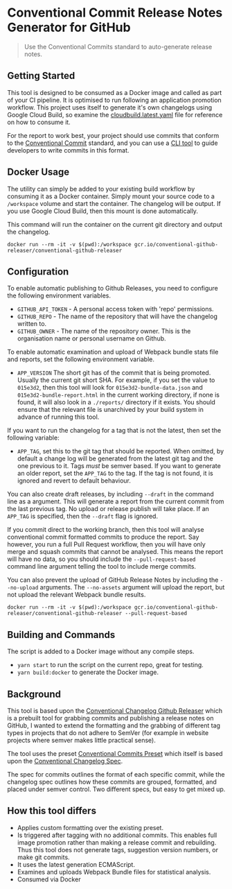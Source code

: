 # Conventional Commit Release Notes Generator for GitHub
> Use the Conventional Commits standard to auto-generate release notes.

## Getting Started

This tool is designed to be consumed as a Docker image and called as part of your CI pipeline. It is optimised to run
following an application promotion workflow. This project uses itself to generate it's own changelogs using Google Cloud
Build, so examine the [cloudbuild.latest.yaml](cloudbuild.latest.yaml) file for reference on how to consume it.

For the report to work best, your project should use commits that conform to the [Conventional Commit](https://www.conventionalcommits.org) standard, and you
can use a [CLI tool](https://github.com/commitizen/cz-cli) to guide developers to write commits in this format.

## Docker Usage

The utility can simply be added to your existing build workflow by consuming it as a Docker container. Simply mount
your source code to a `/workspace` volume and start the container. The changelog will be output.  If you use Google Cloud
Build, then this mount is done automatically.

This command will run the container on the current git directory and output the changelog.

```
docker run --rm -it -v $(pwd):/workspace gcr.io/conventional-github-releaser/conventional-github-releaser
```

## Configuration

To enable automatic publishing to Github Releases, you need to configure the following environment variables.

- `GITHUB_API_TOKEN` - A personal access token with 'repo' permissions.
- `GITHUB_REPO` - The name of the repository that will have the changelog written to.
- `GITHUB_OWNER` - The name of the repository owner. This is the organisation name or personal username on Github.

To enable automatic examination and upload of Webpack bundle stats file and reports, set the following environment variable.

- `APP_VERSION` The short git has of the commit that is being promoted. Usually the current git short SHA. For example, if
you set the value to `015e3d2`, then this tool will look for `015e3d2-bundle-data.json` and `015e3d2-bundle-report.html` in the current
working directory, if none is found, it will also look in a `./reports/` directory if it exists.  You should ensure
that the relevant file is unarchived by your build system in advance of running this tool.

If you want to run the changelog for a tag that is not the latest, then set the following variable:

- `APP_TAG`, set this to the git tag that should be reported. When omitted, by default a change log will be generated
from the latest git tag and the one previous to it.  Tags *must* be semver based.  If you want to generate an older report,
set the `APP_TAG` to the tag. If the tag is not found, it is ignored and revert to default behaviour.

You can also create draft releases, by including `--draft` in the command line as a argument. This will generate a report
from the current commit from the last previous tag. No upload or release publish will take place.  If an `APP_TAG` is specified,
then the `--draft` flag is ignored.

If you commit direct to the working branch, then this tool will analyse conventional commit formatted commits to produce the
report. Say however, you run a full Pull Request workflow, then you will have only merge and squash commits that cannot be analysed.
This means the report will have no data, so you should include the `--pull-request-based` command line argument telling
the tool to include merge commits.

You can also prevent the upload of GitHub Release Notes by including the `--no-upload` arguments. The `--no-assets` argument
will upload the report, but not upload the relevant Webpack bundle results.

```
docker run --rm -it -v $(pwd):/workspace gcr.io/conventional-github-releaser/conventional-github-releaser --pull-request-based
```

## Building and Commands

The script is added to a Docker image without any compile steps.

- `yarn start` to run the script on the current repo, great for testing.
- `yarn build:docker` to generate the Docker image.

## Background

This tool is based upon the [Conventional Changelog Github Releaser](https://github.com/conventional-changelog/releaser-tools/tree/master/packages/conventional-github-releaser)
which is a prebuilt tool for grabbing commits and publishing a release notes on GitHub, I wanted to extend the formatting and the grabbing of different tag
types in projects that do not adhere to SemVer (for example in website projects where semver makes little practical sense).

The tool uses the preset [Conventional Commits Preset](https://github.com/conventional-changelog/conventional-changelog/tree/master/packages/conventional-changelog-conventionalcommits) which itself is
based upon the [Conventional Changelog Spec](https://github.com/conventional-changelog/conventional-changelog-config-spec).

The spec for commits outlines the format of each specific commit, while the changelog spec outlines how these commits are grouped, formatted, and placed under semver control. Two different specs, but easy to get mixed up.

## How this tool differs

* Applies custom formatting over the existing preset.
* Is triggered after tagging with no additional commits. This enables full image promotion rather than making a release commit and rebuilding. Thus this tool does not generate tags, suggestion version numbers, or make git commits.
* It uses the latest generation ECMAScript.
* Examines and uploads Webpack Bundle files for statistical analysis.
* Consumed via Docker
